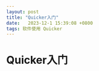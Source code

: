 ```yaml
---
layout: post
title: "Quicker入门" 
date:   2023-12-1 15:39:08 +0800
tags: 软件使用 Quicker
---
```


# Quicker入门



































